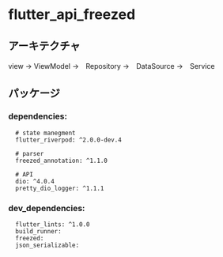 # flutter_api_freezed

## アーキテクチャ
view → ViewModel →　Repository →　DataSource →　Service

## パッケージ

### dependencies:
```
  # state manegment
  flutter_riverpod: ^2.0.0-dev.4

  # parser
  freezed_annotation: ^1.1.0

  # API
  dio: ^4.0.4
  pretty_dio_logger: ^1.1.1
```


### dev_dependencies:
```
  flutter_lints: ^1.0.0
  build_runner:
  freezed:
  json_serializable:
```  
